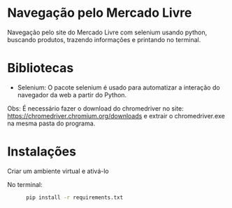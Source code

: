 # Navegação pelo Mercado Livre

Navegação pelo site do Mercado Livre com selenium usando python, buscando produtos, trazendo informações e printando no terminal.

# Bibliotecas

- Selenium: O pacote selenium é usado para automatizar a interação do navegador da web a partir do Python.

Obs: É necessário fazer o download do chromedriver no site: https://chromedriver.chromium.org/downloads e extrair o chromedriver.exe na mesma pasta do programa.

# Instalações

Criar um ambiente virtual e ativá-lo

No terminal:

```bash
      pip install -r requirements.txt
```
